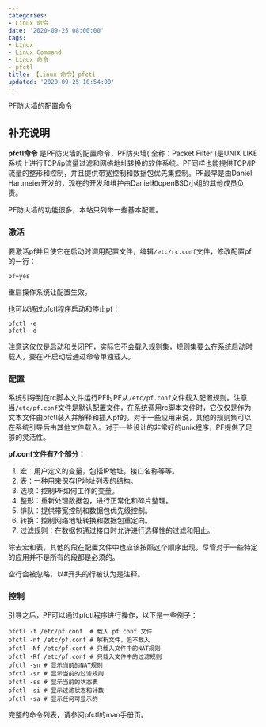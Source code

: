 ```yaml
---
categories:
- Linux 命令
date: '2020-09-25 08:00:00'
tags:
- Linux
- Linux Command
- Linux 命令
- pfctl
title: 【Linux 命令】pfctl
updated: '2020-09-25 10:54:00'
---
```


PF防火墙的配置命令

## 补充说明

**pfctl命令** 是PF防火墙的配置命令，PF防火墙( 全称：Packet Filter )是UNIX LIKE系统上进行TCP/ip流量过滤和网络地址转换的软件系统。PF同样也能提供TCP/IP流量的整形和控制，并且提供带宽控制和数据包优先集控制。PF最早是由Daniel Hartmeier开发的，现在的开发和维护由Daniel和openBSD小组的其他成员负责。

PF防火墙的功能很多，本站只列举一些基本配置。

### 激活

要激活pf并且使它在启动时调用配置文件，编辑`/etc/rc.conf`文件，修改配置pf的一行：

```shell
pf=yes
```

重启操作系统让配置生效。

也可以通过pfctl程序启动和停止pf：

```shell
pfctl -e
pfctl -d
```

注意这仅仅是启动和关闭PF，实际它不会载入规则集，规则集要么在系统启动时载入，要在PF启动后通过命令单独载入。

### 配置

系统引导到在rc脚本文件运行PF时PF从`/etc/pf.conf`文件载入配置规则。注意当`/etc/pf.conf`文件是默认配置文件，在系统调用rc脚本文件时，它仅仅是作为文本文件由pfctl装入并解释和插入pf的。对于一些应用来说，其他的规则集可以在系统引导后由其他文件载入。对于一些设计的非常好的unix程序，PF提供了足够的灵活性。

 **pf.conf文件有7个部分：** 

1.  宏：用户定义的变量，包括IP地址，接口名称等等。
2.  表：一种用来保存IP地址列表的结构。
3.  选项：控制PF如何工作的变量。
4.  整形：重新处理数据包，进行正常化和碎片整理。
5.  排队：提供带宽控制和数据包优先级控制。
6.  转换：控制网络地址转换和数据包重定向。
7.  过滤规则：在数据包通过接口时允许进行选择性的过滤和阻止。

除去宏和表，其他的段在配置文件中也应该按照这个顺序出现，尽管对于一些特定的应用并不是所有的段都是必须的。

空行会被忽略，以#开头的行被认为是注释。

### 控制

引导之后，PF可以通过pfctl程序进行操作，以下是一些例子：

```shell
pfctl -f /etc/pf.conf  # 载入 pf.conf 文件
pfctl -nf /etc/pf.conf # 解析文件，但不载入
pfctl -Nf /etc/pf.conf # 只载入文件中的NAT规则
pfctl -Rf /etc/pf.conf # 只载入文件中的过滤规则
pfctl -sn # 显示当前的NAT规则
pfctl -sr # 显示当前的过滤规则
pfctl -ss # 显示当前的状态表
pfctl -si # 显示过滤状态和计数
pfctl -sa # 显示任何可显示的
```

完整的命令列表，请参阅pfctl的man手册页。


<!-- Linux命令行搜索引擎：https://jaywcjlove.github.io/linux-command/ -->